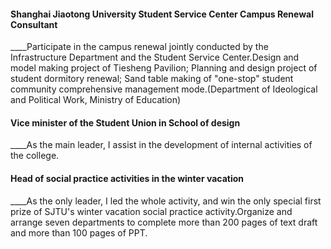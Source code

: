 #### Shanghai Jiaotong University Student Service Center Campus Renewal Consultant  
____Participate in the campus renewal jointly conducted by the Infrastructure Department and the Student Service Center.Design and model making project of Tiesheng Pavilion; Planning and design project of student dormitory renewal; Sand table making of "one-stop" student community comprehensive management mode.(Department of Ideological and Political Work, Ministry of Education)  
#### Vice minister of the Student Union in School of design  
____As the main leader, I assist in the development of internal activities of the college.  
#### Head of social practice activities in the winter vacation  
____As the only leader, I led the whole activity, and win the only special first prize of SJTU's winter vacation social practice activity.Organize and arrange seven departments to complete more than 200 pages of text draft and more than 100 pages of PPT.  


        